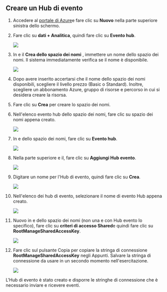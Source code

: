 ## <a name="create-an-event-hub"></a>Creare un Hub di evento

1. Accedere al [portale di Azure][]e fare clic su **Nuovo** nella parte superiore sinistra dello schermo.

2. Fare clic su **dati + Analitica**, quindi fare clic su **Evento hub**.

    ![](./media/event-hubs-create-event-hub/create-event-hub9.png)

3. In e il **Crea dello spazio dei nomi** , immettere un nome dello spazio dei nomi. Il sistema immediatamente verifica se il nome è disponibile.

    ![](./media/event-hubs-create-event-hub/create-event-hub1.png)

4. Dopo avere inserito accertarsi che il nome dello spazio dei nomi disponibili, scegliere il livello prezzo (Basic o Standard). Inoltre, scegliere un abbonamento Azure, gruppo di risorse e percorso in cui si desidera creare la risorsa. 

2. Fare clic su **Crea** per creare lo spazio dei nomi.

6. Nell'elenco evento hub dello spazio dei nomi, fare clic su spazio dei nomi appena creato.      

    ![](./media/event-hubs-create-event-hub/create-event-hub2.png)

7. In e dello spazio dei nomi, fare clic su **Evento hub**.

    ![](./media/event-hubs-create-event-hub/create-event-hub3.png)

8. Nella parte superiore e il, fare clic su **Aggiungi Hub evento**.

    ![](./media/event-hubs-create-event-hub/create-event-hub4.png)

3. Digitare un nome per l'Hub di evento, quindi fare clic su **Crea**.

    ![](./media/event-hubs-create-event-hub/create-event-hub5.png)

4. Nell'elenco dei hub di evento, selezionare il nome di evento Hub appena creato. 

    ![](./media/event-hubs-create-event-hub/create-event-hub6.png)

5. Nuovo in e dello spazio dei nomi (non una e con Hub evento lo specifico), fare clic su **criteri di accesso Shared**e quindi fare clic su **RootManageSharedAccessKey**.

    ![](./media/event-hubs-create-event-hub/create-event-hub7.png)

5. Fare clic sul pulsante Copia per copiare la stringa di connessione **RootManageSharedAccessKey** negli Appunti. Salvare la stringa di connessione da usare in un secondo momento nell'esercitazione.

    ![](./media/event-hubs-create-event-hub/create-event-hub8.png)

L'Hub di evento è stato creato e disporre le stringhe di connessione che è necessario inviare e ricevere eventi.

[Portale di Azure]: https://portal.azure.com/
